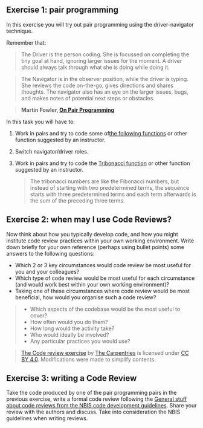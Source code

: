## Exercise 1: pair programming

In this exercise you will try out pair programming using the driver-navigator technique.

Remember that:

> The Driver is the person coding. She is focussed on completing the tiny goal at hand, ignoring larger issues for the moment. A driver should always talk through what she is doing while doing it.

> The Navigator is in the observer position, while the driver is typing. She reviews the code on-the-go, gives directions and shares thoughts. The navigator also has an eye on the larger issues, bugs, and makes notes of potential next steps or obstacles.

> **Martin Fowler, [On Pair Programming](https://martinfowler.com/articles/on-pair-programming.html)**

In this task you will have to:

1. Work in pairs and try to code some of[the following functions](https://github.com/UPPMAX/programming_formalisms/blob/main/learning_line.md) or other function suggested by an instructor.

2. Switch navigator/driver roles.
3. Work in pairs and try to code the [Tribonacci function](https://en.wikipedia.org/wiki/Generalizations_of_Fibonacci_numbers#Tribonacci_numbers) or other function suggested by an instructor.
   > The tribonacci numbers are like the Fibonacci numbers, but instead of starting with two predetermined terms, the sequence starts with three predetermined terms and each term afterwards is the sum of the preceding three terms.

## Exercise 2: when may I use Code Reviews?

Now think about how you typically develop code, and how you might institute code review practices within your own working environment. Write down briefly for your own reference (perhaps using bullet points) some answers to the following questions:

- Which 2 or 3 key circumstances would code review be most useful for you and your colleagues?
- Which type of code review would be most useful for each circumstance (and would work best within your own working environment)?
- Taking one of these circumstances where code review would be most beneficial, how would you organise such a code review?

> - Which aspects of the codebase would be the most useful to cover?
> - How often would you do them?
> - How long would the activity take?
> - Who would ideally be involved?
> - Any particular practices you would use?

> [The Code review exercise](https://carpentries-incubator.github.io/python-intermediate-development/41-code-review/index.html) by [The Carpentries](https://carpentries.org/) is licensed under [CC BY 4.0](http://creativecommons.org/licenses/by/4.0/). Modifications were made to simplify contents.

## Exercise 3: writing a Code Review

Take the code produced by one of the pair programming pairs in the previous exercise, write a formal code review following the [General stuff about code reviews from the NBIS code development guidelines](https://github.com/NBISweden/development-guidelines#general-stuff-about-code-reviews). Share your review with the authors and discuss. Take into consideration the NBIS guidelines when writing reviews.
